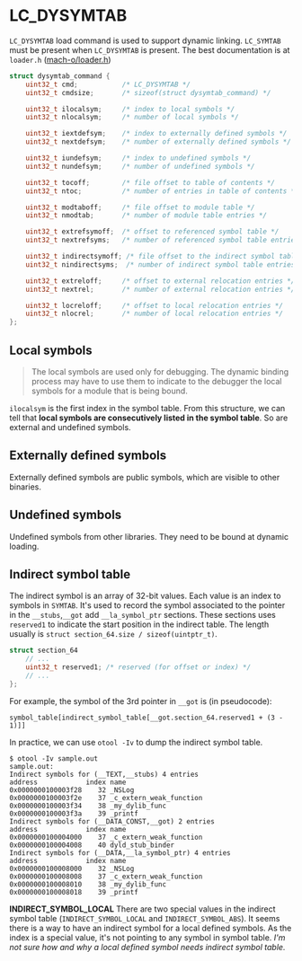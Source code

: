 # LC_DYSYMTAB
`LC_DYSYMTAB` load command is used to support dynamic linking. `LC_SYMTAB` must be present when `LC_DYSYMTAB` is present.
The best documentation is at `loader.h` ([mach-o/loader.h](../../apple_open_source/xnu/EXTERNAL_HEADERS/mach-o/loader.h#L878-L1031))

``` c
struct dysymtab_command {
    uint32_t cmd;           /* LC_DYSYMTAB */
    uint32_t cmdsize;       /* sizeof(struct dysymtab_command) */

    uint32_t ilocalsym;	    /* index to local symbols */
    uint32_t nlocalsym;	    /* number of local symbols */

    uint32_t iextdefsym;    /* index to externally defined symbols */
    uint32_t nextdefsym;    /* number of externally defined symbols */

    uint32_t iundefsym;	    /* index to undefined symbols */
    uint32_t nundefsym;	    /* number of undefined symbols */

    uint32_t tocoff;	    /* file offset to table of contents */
    uint32_t ntoc;          /* number of entries in table of contents */

    uint32_t modtaboff;	    /* file offset to module table */
    uint32_t nmodtab;	    /* number of module table entries */

    uint32_t extrefsymoff;  /* offset to referenced symbol table */
    uint32_t nextrefsyms;   /* number of referenced symbol table entries */

    uint32_t indirectsymoff; /* file offset to the indirect symbol table */
    uint32_t nindirectsyms;  /* number of indirect symbol table entries */

    uint32_t extreloff;	    /* offset to external relocation entries */
    uint32_t nextrel;	    /* number of external relocation entries */

    uint32_t locreloff;	    /* offset to local relocation entries */
    uint32_t nlocrel;	    /* number of local relocation entries */
};
```

## Local symbols
> The local symbols are used only for debugging.  The dynamic binding process may have to use them to indicate to the debugger the local symbols for a module that is being bound.

`ilocalsym` is the first index in the symbol table. From this structure, we can tell that **local symbols are consecutively listed in the symbol table**. So are external and undefined symbols.

## Externally defined symbols
Externally defined symbols are public symbols, which are visible to other binaries.

## Undefined symbols
Undefined symbols from other libraries. They need to be bound at dynamic loading.

## Indirect symbol table
The indirect symbol is an array of 32-bit values. Each value is an index to symbols in `SYMTAB`. It's used to record the symbol associated to the pointer in the `__stubs`,`__got` add `__la_symbol_ptr` sections. These sections uses `reserved1` to indicate the start position in the indirect table. The length usually is `struct section_64.size / sizeof(uintptr_t)`.
``` c
struct section_64
    // ...
    uint32_t reserved1; /* reserved (for offset or index) */
    // ...
};
```

For example, the symbol of the 3rd pointer in `__got` is (in pseudocode):
```
symbol_table[indirect_symbol_table[__got.section_64.reserved1 + (3 - 1)]]
```

In practice, we can use `otool -Iv` to dump the indirect symbol table.
```
$ otool -Iv sample.out
sample.out:
Indirect symbols for (__TEXT,__stubs) 4 entries
address            index name
0x0000000100003f28    32 _NSLog
0x0000000100003f2e    37 _c_extern_weak_function
0x0000000100003f34    38 _my_dylib_func
0x0000000100003f3a    39 _printf
Indirect symbols for (__DATA_CONST,__got) 2 entries
address            index name
0x0000000100004000    37 _c_extern_weak_function
0x0000000100004008    40 dyld_stub_binder
Indirect symbols for (__DATA,__la_symbol_ptr) 4 entries
address            index name
0x0000000100008000    32 _NSLog
0x0000000100008008    37 _c_extern_weak_function
0x0000000100008010    38 _my_dylib_func
0x0000000100008018    39 _printf
```

**INDIRECT_SYMBOL_LOCAL**
There are two special values in the indirect symbol table (`INDIRECT_SYMBOL_LOCAL` and `INDIRECT_SYMBOL_ABS`). It seems there is a way to have an indirect symbol for a local defined symbols. As the index is a special value, it's not pointing to any symbol in symbol table. *I'm not sure how and why a local defined symbol needs indirect symbol table.*
